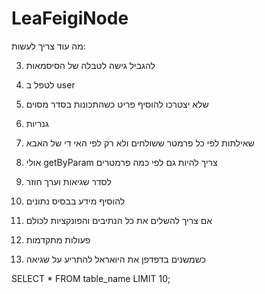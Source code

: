 # LeaFeigiNode
מה עוד צריך לעשות:

3. להגביל גישה לטבלה של הסיסמאות

10. לטפל ב user

7. שלא יצטרכו להוסיף פריט כשהתכונות בסדר מסוים
11. גנריות
13. שאילתות לפי כל פרמטר ששולחים ולא רק לפי האי די של האבא
14. אולי getByParam צריך להיות גם לפי כמה פרמטרים

15. לסדר שגיאות וערך חוזר
16. להוסיף מידע בבסיס נתונים
17. אם צריך להשלים את כל הנתיבים והפונקציות לכולם
18. פעולות מתקדמות
19. כשמשנים בדפדפן את היואראל להתריע על שגיאה


SELECT * FROM table_name LIMIT 10;